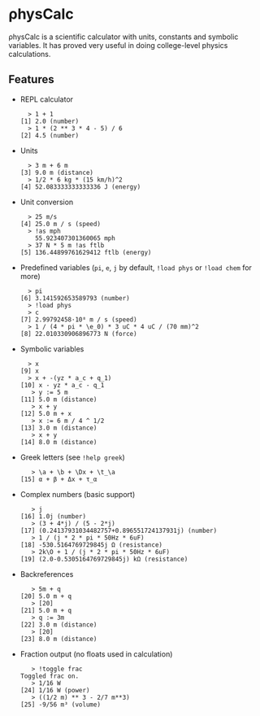 # ρhysCalc

ρhysCalc is a scientific calculator with units, constants and symbolic variables.
It has proved very useful in doing college-level physics calculations.

## Features

- REPL calculator
  ```
    > 1 + 1
  [1] 2.0 (number)
    > 1 * (2 ** 3 * 4 - 5) / 6
  [2] 4.5 (number) 
  ```
- Units
  ```
    > 3 m + 6 m
  [3] 9.0 m (distance)
    > 1/2 * 6 kg * (15 km/h)^2
  [4] 52.083333333333336 J (energy)
  ```
- Unit conversion
  ```
    > 25 m/s
  [4] 25.0 m / s (speed)
    > !as mph
      55.923407301360065 mph
    > 37 N * 5 m !as ftlb
  [5] 136.44899761629412 ftlb (energy)
  ```
- Predefined variables (`pi`, `e`, `j` by default, `!load phys` or `!load chem` for more)
  ```
    > pi
  [6] 3.141592653589793 (number)
    > !load phys
    > c
  [7] 2.99792458·10⁸ m / s (speed)
    > 1 / (4 * pi * \e_0) * 3 uC * 4 uC / (70 mm)^2
  [8] 22.010330906896773 N (force)
  ```
- Symbolic variables
  ```
    > x
  [9] x
    > x + -(yz * a_c + q_1)
  [10] x - yz * a_c - q_1
     > y := 5 m
  [11] 5.0 m (distance)
     > x + y
  [12] 5.0 m + x
     > x := 6 m / 4 ^ 1/2
  [13] 3.0 m (distance)
     > x + y
  [14] 8.0 m (distance)
  ```
- Greek letters (see `!help greek`)
  ```
     > \a + \b + \Dx + \t_\a
  [15] α + β + Δx + τ_α
  ```
- Complex numbers (basic support)
  ```
     > j
  [16] 1.0j (number)
     > (3 + 4*j) / (5 - 2*j)
  [17] (0.24137931034482757+0.896551724137931j) (number)
     > 1 / (j * 2 * pi * 50Hz * 6uF)
  [18] -530.5164769729845j Ω (resistance)
     > 2k\O + 1 / (j * 2 * pi * 50Hz * 6uF)
  [19] (2.0-0.5305164769729845j) kΩ (resistance)
  ```
- Backreferences
  ```
     > 5m + q
  [20] 5.0 m + q
     > [20]
  [21] 5.0 m + q
     > q := 3m
  [22] 3.0 m (distance)
     > [20]
  [23] 8.0 m (distance)
  ```
- Fraction output (no floats used in calculation)
  ```
     > !toggle frac
  Toggled frac on.
     > 1/16 W
  [24] 1/16 W (power)
     > ((1/2 m) ** 3 - 2/7 m**3)
  [25] -9/56 m³ (volume)
  ```